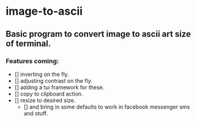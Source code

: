 # image-to-ascii

## Basic program to convert image to ascii art size of terminal.

### Features coming:

- [] inverting on the fly.
- [] adjusting contrast on the fly.
- [] adding a tui framework for these.
- [] copy to clipboard action.
- [] resize to desired size.
  - [] and bring in some defaults to work in facebook messenger sms and stuff.

